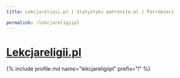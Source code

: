 ```yaml
---
title: Lekcjareligii.pl | Statystyki patronite.pl | Patromierz

permalink: /lekcjareligiipl
---
```


# [Lekcjareligii.pl](https://patronite.pl/lekcjareligiipl)

{% include profile.md name="lekcjareligiipl" prefix="l" %}
